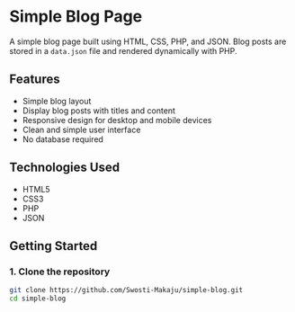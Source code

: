 # Simple Blog Page

A simple blog page built using HTML, CSS, PHP, and JSON. Blog posts are stored in a `data.json` file and rendered dynamically with PHP.

## Features

- Simple blog layout
- Display blog posts with titles and content
- Responsive design for desktop and mobile devices
- Clean and simple user interface
- No database required

## Technologies Used

- HTML5
- CSS3
- PHP
- JSON

## Getting Started

### 1. Clone the repository

```bash
git clone https://github.com/Swosti-Makaju/simple-blog.git
cd simple-blog


